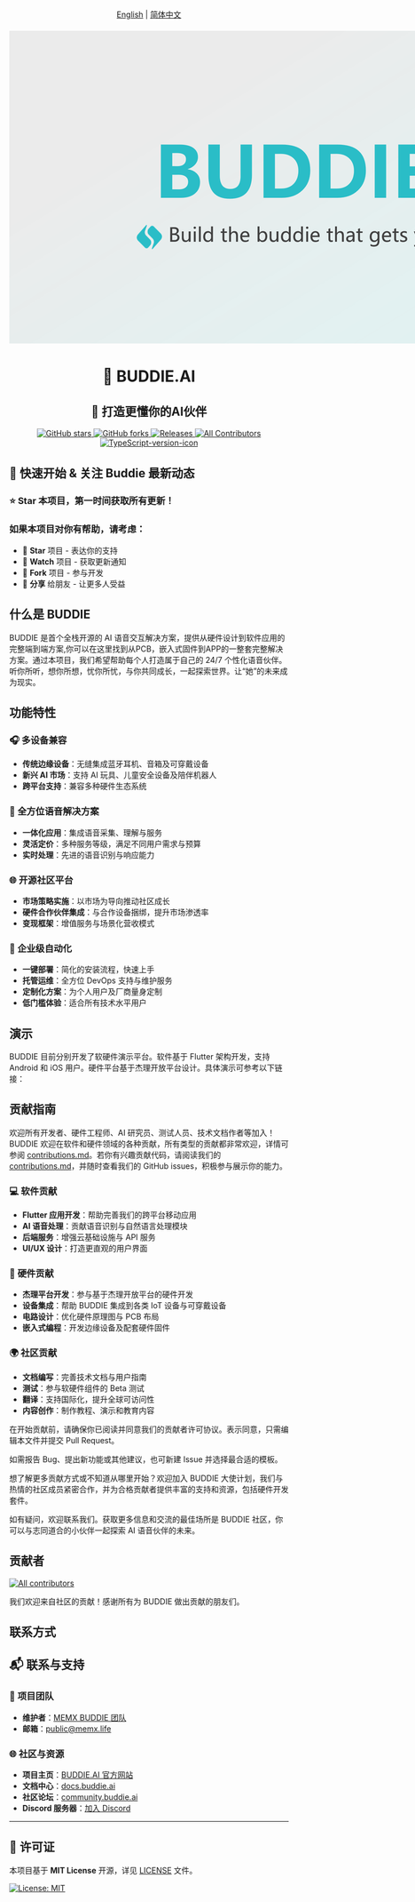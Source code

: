 # 
<p align="center">
  <a href="README.md">English</a> | <a href="README.zh_CN.md">简体中文</a>
</p>

<div style="text-align: center; margin: 20px 0;">
  <img src="image/logo.png" alt="BUDDIE.AI Logo" style="max-width: 1200px; height: auto;">
</div>

<div align="center">

# 🤖 BUDDIE.AI

## 🎯 打造更懂你的AI伙伴

<p align="center">
  <a href="https://github.com/Buddie-AI/Buddie">
    <img src="https://img.shields.io/github/stars/Buddie-AI/Buddie?style=flat-square&color=4F8CC9&label=Star&logo=github&logoColor=gray" alt="GitHub stars"/>
  </a>
  <a href="https://github.com/Buddie-AI/Buddie/fork">
    <img src="https://img.shields.io/github/forks/Buddie-AI/Buddie?style=flat-square&color=4F8CC9&label=Fork&logo=github&logoColor=gray" alt="GitHub forks"/>
  </a>
  <a href="https://github.com/Buddie-AI/Buddie/releases/latest">
    <img src="https://img.shields.io/github/downloads/Buddie-AI/Buddie/total?style=flat-square&color=9EA7AD&label=Download&logo=cloud-download&logoColor=4F8CC9" alt="Releases"/>
  </a>
  <a href="#contributors">
    <img src="https://img.shields.io/badge/all_contributors-∞-lightgray?style=flat-square&color=8BC34A&label=Contributors" alt="All Contributors"/>
  </a>
  <a href="https://www.typescriptlang.org/">
    <img src="https://img.shields.io/badge/TypeScript-%5E5.0-8BC34A?logo=typescript&style=flat-square&logoColor=gray" alt="TypeScript-version-icon"/>
  </a>
</p>
</div>

## 🚀 快速开始 & 关注 Buddie 最新动态

### ⭐ **Star** 本项目，第一时间获取所有更新！

### 如果本项目对你有帮助，请考虑：
- 🌟 **Star** 项目 - 表达你的支持
- 👀 **Watch** 项目 - 获取更新通知  
- 🍴 **Fork** 项目 - 参与开发
- 📢 **分享** 给朋友 - 让更多人受益

## 什么是 BUDDIE
BUDDIE 是首个全栈开源的 AI 语音交互解决方案，提供从硬件设计到软件应用的完整端到端方案,你可以在这里找到从PCB，嵌入式固件到APP的一整套完整解决方案。通过本项目，我们希望帮助每个人打造属于自己的 24/7 个性化语音伙伴。听你所听，想你所想，忧你所忧，与你共同成长，一起探索世界。让“她”的未来成为现实。

## 功能特性
### 🎧 **多设备兼容**
- **传统边缘设备**：无缝集成蓝牙耳机、音箱及可穿戴设备
- **新兴 AI 市场**：支持 AI 玩具、儿童安全设备及陪伴机器人
- **跨平台支持**：兼容多种硬件生态系统

### 📱 **全方位语音解决方案**
- **一体化应用**：集成语音采集、理解与服务
- **灵活定价**：多种服务等级，满足不同用户需求与预算
- **实时处理**：先进的语音识别与响应能力

### 🌐 **开源社区平台**
- **市场策略实施**：以市场为导向推动社区成长
- **硬件合作伙伴集成**：与合作设备捆绑，提升市场渗透率
- **变现框架**：增值服务与场景化营收模式

### 🚀 **企业级自动化**
- **一键部署**：简化的安装流程，快速上手
- **托管运维**：全方位 DevOps 支持与维护服务
- **定制化方案**：为个人用户及厂商量身定制
- **低门槛体验**：适合所有技术水平用户

## 演示
BUDDIE 目前分别开发了软硬件演示平台。软件基于 Flutter 架构开发，支持 Android 和 iOS 用户。硬件平台基于杰理开放平台设计。具体演示可参考以下链接：

## 贡献指南
欢迎所有开发者、硬件工程师、AI 研究员、测试人员、技术文档作者等加入！BUDDIE 欢迎在软件和硬件领域的各种贡献，所有类型的贡献都非常欢迎，详情可参阅 [contributions.md](contributions.md)。若你有兴趣贡献代码，请阅读我们的 [contributions.md](contributions.md)，并随时查看我们的 GitHub issues，积极参与展示你的能力。

### 💻 **软件贡献**
- **Flutter 应用开发**：帮助完善我们的跨平台移动应用
- **AI 语音处理**：贡献语音识别与自然语言处理模块
- **后端服务**：增强云基础设施与 API 服务
- **UI/UX 设计**：打造更直观的用户界面

### 🔧 **硬件贡献**
- **杰理平台开发**：参与基于杰理开放平台的硬件开发
- **设备集成**：帮助 BUDDIE 集成到各类 IoT 设备与可穿戴设备
- **电路设计**：优化硬件原理图与 PCB 布局
- **嵌入式编程**：开发边缘设备及配套硬件固件

### 🌍 **社区贡献**
- **文档编写**：完善技术文档与用户指南
- **测试**：参与软硬件组件的 Beta 测试
- **翻译**：支持国际化，提升全球可访问性
- **内容创作**：制作教程、演示和教育内容

在开始贡献前，请确保你已阅读并同意我们的贡献者许可协议。表示同意，只需编辑本文件并提交 Pull Request。

如需报告 Bug、提出新功能或其他建议，也可新建 Issue 并选择最合适的模板。

想了解更多贡献方式或不知道从哪里开始？欢迎加入 BUDDIE 大使计划，我们与热情的社区成员紧密合作，并为合格贡献者提供丰富的支持和资源，包括硬件开发套件。

如有疑问，欢迎联系我们。获取更多信息和交流的最佳场所是 BUDDIE 社区，你可以与志同道合的小伙伴一起探索 AI 语音伙伴的未来。

## 贡献者
<a href="https://github.com/Buddie-AI/Buddie/graphs/contributors">
  <img src="https://contrib.rocks/image?repo=Buddie-AI/Buddie" alt="All contributors" />
</a>

我们欢迎来自社区的贡献！感谢所有为 BUDDIE 做出贡献的朋友们。

## 联系方式

## 📬 联系与支持

### 🏢 **项目团队**
- **维护者**：[MEMX BUDDIE 团队](https://github.com/memx-life)
- **邮箱**：[public@memx.life](mailto:public@memx.life)

### 🌐 **社区与资源**
- **项目主页**：[BUDDIE.AI 官方网站](https://buddie.ai)
- **文档中心**：[docs.buddie.ai](https://docs.buddie.ai)
- **社区论坛**：[community.buddie.ai](https://community.buddie.ai)
- **Discord 服务器**：[加入 Discord](https://discord.gg/buddie-ai)

---

## 📄 许可证

本项目基于 **MIT License** 开源，详见 [LICENSE](LICENSE) 文件。

[![License: MIT](https://img.shields.io/badge/License-MIT-yellow.svg)](https://opensource.org/licenses/MIT)
